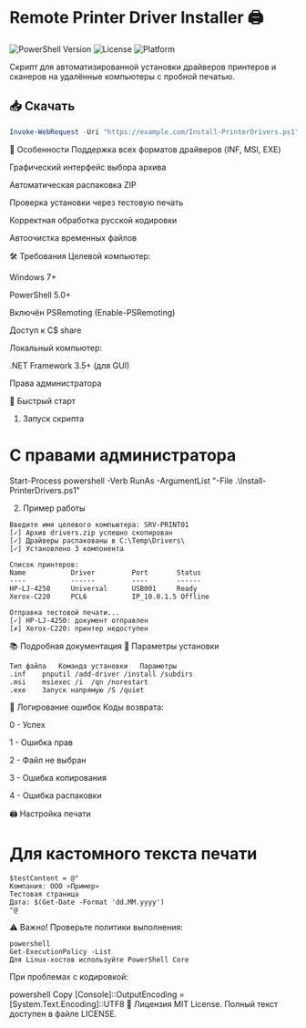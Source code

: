 # Remote Printer Driver Installer 🖨️

![PowerShell Version](https://img.shields.io/badge/PowerShell-5.0+-blue.svg)
![License](https://img.shields.io/badge/License-MIT-green.svg)
![Platform](https://img.shields.io/badge/Platform-Windows-lightgrey.svg)

Скрипт для автоматизированной установки драйверов принтеров и сканеров на удалённые компьютеры с пробной печатью.

## 📥 Скачать
```powershell
Invoke-WebRequest -Uri "https://example.com/Install-PrinterDrivers.ps1" -OutFile "Install-PrinterDrivers.ps1"
```

🌟 Особенности
Поддержка всех форматов драйверов (INF, MSI, EXE)

Графический интерфейс выбора архива

Автоматическая распаковка ZIP

Проверка установки через тестовую печать

Корректная обработка русской кодировки

Автоочистка временных файлов

🛠 Требования
Целевой компьютер:

Windows 7+

PowerShell 5.0+

Включён PSRemoting (Enable-PSRemoting)

Доступ к C$ share

Локальный компьютер:

.NET Framework 3.5+ (для GUI)

Права администратора

🚀 Быстрый старт
1. Запуск скрипта
# С правами администратора
Start-Process powershell -Verb RunAs -ArgumentList "-File .\Install-PrinterDrivers.ps1"

2. Пример работы
```
Введите имя целевого компьютера: SRV-PRINT01
[✓] Архив drivers.zip успешно скопирован
[✓] Драйверы распакованы в C:\Temp\Drivers\
[✓] Установлено 3 компонента

Список принтеров:
Name           Driver         Port       Status
----           ------         ----       ------
HP-LJ-4250     Universal      USB001     Ready
Xerox-C220     PCL6           IP_10.0.1.5 Offline

Отправка тестовой печати...
[✓] HP-LJ-4250: документ отправлен
[✗] Xerox-C220: принтер недоступен
```

📚 Подробная документация
🔧 Параметры установки
```
Тип файла	Команда установки	Параметры
.inf	pnputil /add-driver	/install /subdirs
.msi	msiexec /i	/qn /norestart
.exe	Запуск напрямую	/S /quiet
```

🔄 Логирование ошибок
Коды возврата:

0 - Успех

1 - Ошибка прав

2 - Файл не выбран

3 - Ошибка копирования

4 - Ошибка распаковки

🖨 Настройка печати
# Для кастомного текста печати
```
$testContent = @"
Компания: ООО «Пример»
Тестовая страница
Дата: $(Get-Date -Format 'dd.MM.yyyy')
"@
```

⚠️ Важно!
Проверьте политики выполнения:
```
powershell
Get-ExecutionPolicy -List
Для Linux-хостов используйте PowerShell Core
```

При проблемах с кодировкой:

powershell
Copy
[Console]::OutputEncoding = [System.Text.Encoding]::UTF8
📜 Лицензия
MIT License. Полный текст доступен в файле LICENSE.